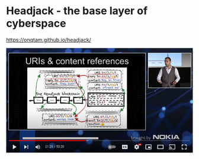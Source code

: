 # Headjack - the base layer of cyberspace

https://onqtam.github.io/headjack/

<a href="https://www.youtube.com/watch?v=pEl2vLTStWE"><img src="static/img/youtube_first_talk_thumbnail.png"/></a>
